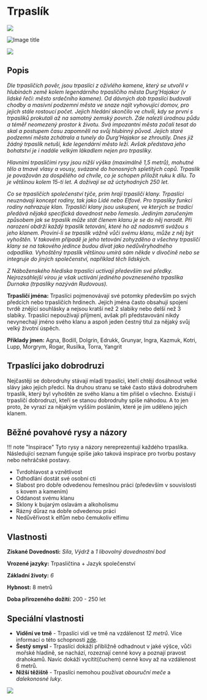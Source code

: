 # Trpaslík

<img src="/assets/sep_line.png"/>

![Image title](/assets/OW/races/Dwarf.png)

<img src="/assets/sep_line.png"/>

## Popis

*Dle trpasličích pověr, jsou trpaslíci z oživlého kamene, který se utvořil v hlubinách země kolem legendárního trpasličího města Durg’Hajakor (v lidské řeči: město srdečního kamene). Od dávných dob trpaslíci budovali chodby a masivní podzemní města ve snaze najít vyhovující domov, pro jejich stále rostoucí počet. Jejich hledání skončilo ve chvíli, kdy se první s trpaslíků prokutali až na samotný zemský povrch. Zde nalezli úrodnou půdu a téměř neomezený prostor k životu. Svá impozantní města začali tesat do skal a postupem času zapomněli na svůj hlubinný původ. Jejich staré podzemní města zchátrala a tunely do Durg’Hajakor se zhroutily. Dnes již žádný trpaslík netuší, kde legendární město leží. Avšak představa jeho bohatství je i nadále velkým lákadlem nejen pro trpaslíky.*

*Hlavními trpasličími rysy jsou nižší výška (maximálně 1,5 metrů), mohutné tělo a tmavé vlasy a vousy, svázané do honosných spletitých copů. Trpaslík je považován za dospělého od chvíle, co je schopen přiložit ruku k dílu. To je většinou kolem 15-ti let. A dožívají se až úctyhodných 250 let.*

*Co se trpasličích společenství týče, prim hrají trpasličí klany. Trpaslíci neuznávají koncept rodiny, tak jako Lidé nebo Elfové. Pro trpaslíky funkci rodiny nahrazuje klan. Trpasličí klany jsou uskupení, ve kterých se tradicí předává nějaká specifická dovednost nebo řemeslo. Jediným zaručeným způsobem jak se trpaslík může stát členem klanu je se do něj narodit. Při narození obdrží každý trpaslík tetování, které ho až nadosmrti svážou s jeho klanem. Proviní-li se trpaslík vážně vůči svému klanu, může z něj být vyhoštěn. V takovém případě je jeho tetování zohyzděno a všechny trpasličí klany se na takového jedince budou dívat jako nedůvěryhodného odpadlíka. Vyhoštěný trpaslík většinou umírá sám někde v divočině nebo se integruje do jiných společenství, například těch lidských.*

*Z Náboženského hlediska trpaslíci uctívají především své předky. Nejrozsáhlejší vírou je však uctívání jediného povzneseného trpaslíka Durnaka (trpaslíky nazýván Rudovous).*

**Trpasličí jména:** Trpaslíci pojmenovávají své potomky především po svých předcích nebo trpasličích hrdinech. Jejich jména často obsahují spojení tvrdě znějící souhlásky a nejsou kratší než 2 slabiky nebo delší než 3 slabiky. Trpaslíci nepoužívají příjmení, avšak při představování nikdy nevynechají jméno svého klanu a aspoň jeden čestný titul za nějaký svůj velký životní úspěch.

**Příklady jmen:** Agna, Bodill, Dolgrin, Edrukk, Grunyar, Ingra, Kazmuk, Kotri, Lupp, Morgrym, Rogar, Rusilka, Torra, Yangrit

## Trpaslíci jako dobrodruzi

Nejčastěji se dobrodruhy stávají mladí trpaslíci, kteří chtějí dosáhnout velké slávy jako jejich předci. Na druhou stranu se také často stává dobrodruhem trpaslík, který byl vyhoštěn ze svého klanu a tím přišel o všechno. Existují i trpasličí dobrodruzi, kteří se stanou dobrodruhy spíše náhodou. A to jen proto, že vyrazí za nějakým vyšším posláním, které je jim uděleno jejich klanem.

## Běžné povahové rysy a názory

!!! note "Inspirace"
    Tyto rysy a názory nereprezentují každého trpaslíka. Následující seznam funguje spíše jako taková inspirace pro tvorbu postavy nebo nehráčské postavy. 

- Tvrdohlavost a vznětlivost
- Odhodlání dostát své osobní cti
- Slabost pro dobře odvedenou řemeslnou práci (především v souvislosti s kovem a kamením)
- Oddanost svému klanu
- Sklony k bujarým oslavám a alkoholismu
- Rázný důraz na dobře odvedenou práci
- Nedůvěřivost k elfům nebo čemukoliv elfímu

## Vlastnosti

**Získané Dovednosti:** *Síla*, *Výdrž* a *1 libovolný dovednostní bod*

**Vrozené jazyky:** Trpasličtina + Jazyk společenství

**Základní životy:** *6*

**Hybnost:** 8 metrů

**Doba přirozeného dožití:** 200 - 250 let

## Speciální vlastnosti

- **Vidění ve tmě** - Trpaslíci vidí ve tmě na vzdálenost *12 metrů*. Více informací o této schopnosti [zde](/Pravidla%20a%20procedury/Adventures/#nebezpeci-a-nastrahy).
- **Šestý smysl** - Trpaslíci dokáží přibližně odhadnout v jaké výšce, vůči mořské hladině, se nachází, rozeznají cenné kovy a poznají pravost drahokamů. Navíc dokáží vycítit(čuchem) cenné kovy až na vzdálenost 6 metrů.
- **Nižší těžiště** - Trpaslíci nemohou používat *obouruční meče* a *dalekonosné luky*.

<img src="/assets/sep_line.png"/>
